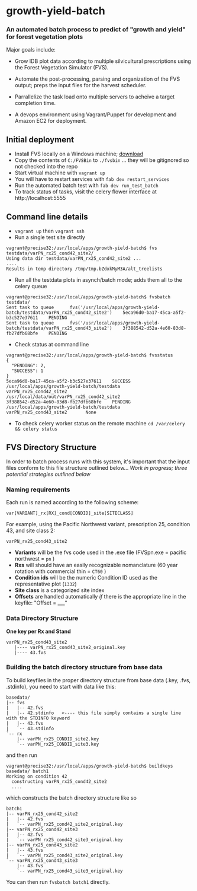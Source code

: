# growth-yield-batch

### An automated batch process to predict of "growth and yield" for forest vegetation plots

Major goals include:

* Grow IDB plot data according to multiple silvicultural prescriptions using the Forest Vegetation Simulator (FVS).

* Automate the post-processing, parsing and organization of the FVS output; preps the input files for the harvest scheduler.

* Parrallelize the task load onto multiple servers to acheive a target completion time.

* A devops environment using Vagrant/Puppet for development and Amazon EC2 for deployment.





## Initial deployment

* Install FVS locally on a Windows machine; [download](http://www.fs.fed.us/fmsc/fvs/software/complete.shtml)
* Copy the contents of `C:/FVSBin` to `./fvsbin` ... they will be gitignored so not checked into the repo
* Start virtual machine with `vagrant up`
* You will have to restart services with `fab dev restart_services`
* Run the automated batch test with `fab dev run_test_batch`
* To track status of tasks, visit the celery flower interface at http://localhost:5555

## Command line details 

* `vagrant up` then `vagrant ssh`
* Run a single test site directly

```
vagrant@precise32:/usr/local/apps/growth-yield-batch$ fvs testdata/varPN_rx25_cond42_site2/
Using data dir testdata/varPN_rx25_cond42_site2 ...
....
Results in temp directory /tmp/tmp.bZdxkMyM3A/alt_treelists
```

* Run all the testdata plots in asynch/batch mode; adds them all to the celery queue

```
vagrant@precise32:/usr/local/apps/growth-yield-batch$ fvsbatch testdata/
Sent task to queue      fvs('/usr/local/apps/growth-yield-batch/testdata/varPN_rx25_cond42_site2')    5eca96d0-ba17-45ca-a5f2-b3c527e37611    PENDING
Sent task to queue      fvs('/usr/local/apps/growth-yield-batch/testdata/varPN_rx25_cond43_site2')    3f388542-d52a-4e60-83d8-fb27dfb68bfe    PENDING
```

* Check status at command line

```
vagrant@precise32:/usr/local/apps/growth-yield-batch$ fvsstatus
{
  "PENDING": 2,
  "SUCCESS": 1
}
5eca96d0-ba17-45ca-a5f2-b3c527e37611    SUCCESS /usr/local/apps/growth-yield-batch/testdata     varPN_rx25_cond42_site2       /usr/local/data/out/varPN_rx25_cond42_site2
3f388542-d52a-4e60-83d8-fb27dfb68bfe    PENDING /usr/local/apps/growth-yield-batch/testdata     varPN_rx25_cond43_site2       None
```

* To check celery worker status on the remote machine `cd /var/celery && celery status`


## FVS Directory Structure

In order to batch process runs with this system, it's important that the input files conform to this file structure outlined below... *Work in progress; three potential strategies outlined below*

### Naming requirements

Each run is named according to the following scheme:
```
var[VARIANT]_rx[RX]_cond[CONDID]_site[SITECLASS]
```
For example, using the Pacific Northwest variant, prescription 25, condition 43, and site class 2:
```
varPN_rx25_cond43_site2
```

* **Variants** will be the fvs code used in the .exe file (FVSpn.exe = pacific northwest = `pn` )
* **Rxs** will should have an easily recognizable nomanclature (60 year rotation with commercial thin = `CT60` )
* **Condition ids** will be the numeric Condition ID used as the representative plot (`1332`)
* **Site class** is a categorized site index
* **Offsets** are handled automatically *if* there is the appropriate line in the keyfile: "Offset = ___"

### Data Directory Structure 
**One key per Rx and Stand**

```
varPN_rx25_cond43_site2
   |---- varPN_rx25_cond43_site2_original.key
   |---- 43.fvs
```

### Building the batch directory structure from base data

To build keyfiles in the proper directory structure from base data (.key, .fvs, .stdinfo), 
you need to start with data like this:

```
basedata/
|-- fvs
|   |-- 42.fvs
|   |-- 42.stdinfo   <---- this file simply contains a single line with the STDINFO keyword
|   |-- 43.fvs
|   `-- 43.stdinfo
`-- rx
    |-- varPN_rx25_CONDID_site2.key
    `-- varPN_rx25_CONDID_site3.key
```

and then run 
```
vagrant@precise32:/usr/local/apps/growth-yield-batch$ buildkeys basedata/ batch1
Working on condition 42
  constructing varPN_rx25_cond42_site2
  ....
```

which constructs the batch directory structure like so
```
batch1
|-- varPN_rx25_cond42_site2
|   |-- 42.fvs
|   `-- varPN_rx25_cond42_site2_original.key
|-- varPN_rx25_cond42_site3
|   |-- 42.fvs
|   `-- varPN_rx25_cond42_site3_original.key
|-- varPN_rx25_cond43_site2
|   |-- 43.fvs
|   `-- varPN_rx25_cond43_site2_original.key
`-- varPN_rx25_cond43_site3
    |-- 43.fvs
    `-- varPN_rx25_cond43_site3_original.key
```

You can then run `fvsbatch batch1` directly.

